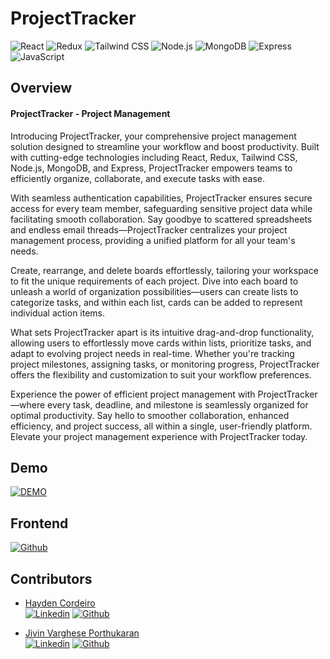 
# ProjectTracker
![React](https://img.shields.io/badge/React-61DAFB?style=for-the-badge&logo=react&logoColor=white)
![Redux](https://img.shields.io/badge/Redux-764ABC?style=for-the-badge&logo=redux&logoColor=white)
![Tailwind CSS](https://img.shields.io/badge/Tailwind_CSS-38B2AC?style=for-the-badge&logo=tailwind-css&logoColor=white)
![Node.js](https://img.shields.io/badge/Node.js-339933?style=for-the-badge&logo=node.js&logoColor=white)
![MongoDB](https://img.shields.io/badge/MongoDB-47A248?style=for-the-badge&logo=mongodb&logoColor=white)
![Express](https://img.shields.io/badge/Express-000000?style=for-the-badge&logo=express&logoColor=white)
![JavaScript](https://img.shields.io/badge/JavaScript-F7DF1E?style=for-the-badge&logo=javascript&logoColor=black)


## Overview

#### ProjectTracker - Project Management
Introducing ProjectTracker, your comprehensive project management solution designed to streamline your workflow and boost productivity. Built with cutting-edge technologies including React, Redux, Tailwind CSS, Node.js, MongoDB, and Express, ProjectTracker empowers teams to efficiently organize, collaborate, and execute tasks with ease.

With seamless authentication capabilities, ProjectTracker ensures secure access for every team member, safeguarding sensitive project data while facilitating smooth collaboration. Say goodbye to scattered spreadsheets and endless email threads—ProjectTracker centralizes your project management process, providing a unified platform for all your team's needs.

Create, rearrange, and delete boards effortlessly, tailoring your workspace to fit the unique requirements of each project. Dive into each board to unleash a world of organization possibilities—users can create lists to categorize tasks, and within each list, cards can be added to represent individual action items.

What sets ProjectTracker apart is its intuitive drag-and-drop functionality, allowing users to effortlessly move cards within lists, prioritize tasks, and adapt to evolving project needs in real-time. Whether you're tracking project milestones, assigning tasks, or monitoring progress, ProjectTracker offers the flexibility and customization to suit your workflow preferences.

Experience the power of efficient project management with ProjectTracker—where every task, deadline, and milestone is seamlessly organized for optimal productivity. Say hello to smoother collaboration, enhanced efficiency, and project success, all within a single, user-friendly platform. Elevate your project management experience with ProjectTracker today.


## Demo
[![DEMO](https://img.youtube.com/vi/fkRCeE9O6SU/0.jpg)](https://www.youtube.com/watch?v=fkRCeE9O6SU)

## Frontend
[![Github](https://img.shields.io/badge/GitHub-100000?style=for-the-badge&logo=github&logoColor=white)](https://github.com/haydencordeiro/ProjectTrackerFrontend)  



## Contributors <a id="contributors"></a>
  - [Hayden Cordeiro](https://hayden.co.in/)<br>
  [![Linkedin](https://img.shields.io/badge/LinkedIn-0077B5?style=for-the-badge&logo=linkedin&logoColor=white)](https://www.linkedin.com/in/haydencordeiro/)
  [![Github](https://img.shields.io/badge/GitHub-100000?style=for-the-badge&logo=github&logoColor=white)](https://github.com/haydencordeiro)

- [Jivin Varghese Porthukaran](https://jivin.co.in/)<br>
  [![Linkedin](https://img.shields.io/badge/LinkedIn-0077B5?style=for-the-badge&logo=linkedin&logoColor=white)](https://www.linkedin.com/in/JivinVarghese/)
  [![Github](https://img.shields.io/badge/GitHub-100000?style=for-the-badge&logo=github&logoColor=white)](https://github.com/JivinVarghese)
